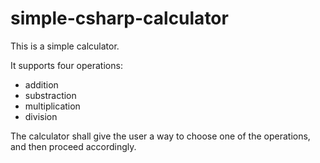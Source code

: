 # simple-csharp-calculator
This is a simple calculator.

It supports four operations:
  * addition
  * substraction
  * multiplication
  * division

The calculator shall give the user a way to choose one of the operations, and then proceed accordingly.
